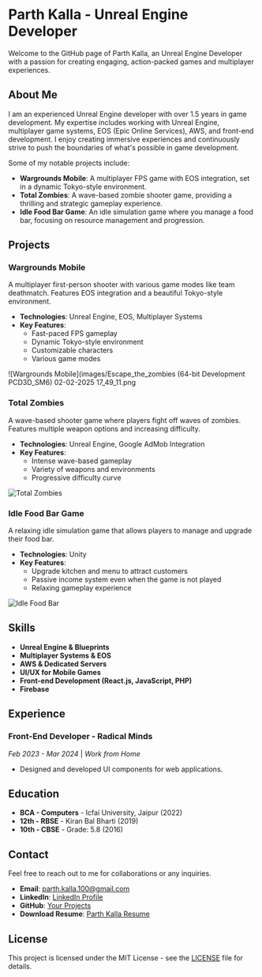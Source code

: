 # Parth Kalla - Unreal Engine Developer

Welcome to the GitHub page of Parth Kalla, an Unreal Engine Developer with a passion for creating engaging, action-packed games and multiplayer experiences.

## About Me

I am an experienced Unreal Engine developer with over 1.5 years in game development. My expertise includes working with Unreal Engine, multiplayer game systems, EOS (Epic Online Services), AWS, and front-end development. I enjoy creating immersive experiences and continuously strive to push the boundaries of what's possible in game development.

Some of my notable projects include:

- **Wargrounds Mobile**: A multiplayer FPS game with EOS integration, set in a dynamic Tokyo-style environment.
- **Total Zombies**: A wave-based zombie shooter game, providing a thrilling and strategic gameplay experience.
- **Idle Food Bar Game**: An idle simulation game where you manage a food bar, focusing on resource management and progression.

## Projects

### Wargrounds Mobile
A multiplayer first-person shooter with various game modes like team deathmatch. Features EOS integration and a beautiful Tokyo-style environment.

- **Technologies**: Unreal Engine, EOS, Multiplayer Systems
- **Key Features**:
  - Fast-paced FPS gameplay
  - Dynamic Tokyo-style environment
  - Customizable characters
  - Various game modes

![Wargrounds Mobile](images/Escape_the_zombies (64-bit Development PCD3D_SM6)  02-02-2025 17_49_11.png
### Total Zombies
A wave-based shooter game where players fight off waves of zombies. Features multiple weapon options and increasing difficulty.

- **Technologies**: Unreal Engine, Google AdMob Integration
- **Key Features**:
  - Intense wave-based gameplay
  - Variety of weapons and environments
  - Progressive difficulty curve

![Total Zombies](images/totalzombies1.jpg)

### Idle Food Bar Game
A relaxing idle simulation game that allows players to manage and upgrade their food bar.

- **Technologies**: Unity
- **Key Features**:
  - Upgrade kitchen and menu to attract customers
  - Passive income system even when the game is not played
  - Relaxing gameplay experience

![Idle Food Bar](images/idlefood1.jpg)

## Skills

- **Unreal Engine & Blueprints**
- **Multiplayer Systems & EOS**
- **AWS & Dedicated Servers**
- **UI/UX for Mobile Games**
- **Front-end Development (React.js, JavaScript, PHP)**
- **Firebase**

## Experience

### Front-End Developer - Radical Minds
*Feb 2023 - Mar 2024* | *Work from Home*

- Designed and developed UI components for web applications.

## Education

- **BCA - Computers** - Icfai University, Jaipur (2022)
- **12th - RBSE** - Kiran Bal Bharti (2019)
- **10th - CBSE** - Grade: 5.8 (2016)

## Contact

Feel free to reach out to me for collaborations or any inquiries.

- **Email**: [parth.kalla.100@gmail.com](mailto:parth.kalla.100@gmail.com)
- **LinkedIn**: [LinkedIn Profile](https://www.linkedin.com/in/parth-kalla-b864a6240)
- **GitHub**: [Your Projects]([https://github.com/your-github-profile](https://github.com/parthkalla/parthkalla)])
- **Download Resume**: [Parth Kalla Resume](ParthKallaResume.pdf)

## License

This project is licensed under the MIT License - see the [LICENSE](LICENSE) file for details.
